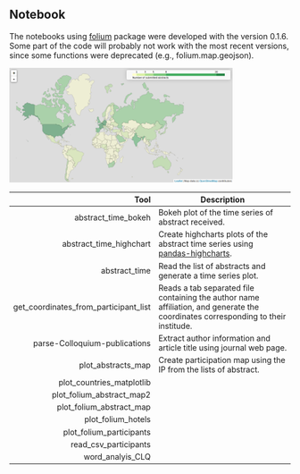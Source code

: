 ## Notebook

The notebooks using [folium](https://github.com/python-visualization/folium/) package were developed with the version 0.1.6.    
Some part of the code will probably not work with the most recent versions, since some functions were deprecated (e.g., folium.map.geojson).     

<img src="../figures/foliummap.png " width="400">

| Tool              | Description              |
|  ----------------:|--------------------------|
|abstract_time_bokeh|Bokeh plot of the time series of abstract received. |
|abstract_time_highchart|Create highcharts plots  of the abstract time series using [pandas-highcharts](https://pypi.python.org/pypi/pandas-highcharts/).|
|abstract_time|Read the list of abstracts and generate a time series plot. |
|get_coordinates_from_participant_list|Reads a tab separated file containing the author name affiliation, and generate the coordinates corresponding to their institude.|
|parse-Colloquium-publications|Extract author information and article title using journal web page. |
|plot_abstracts_map| Create participation map using the IP from the lists of abstract.|
|plot_countries_matplotlib| |
|plot_folium_abstract_map2| |
|plot_folium_abstract_map| |
|plot_folium_hotels| |
|plot_folium_participants| |
|read_csv_participants| |
|word_analyis_CLQ| |
